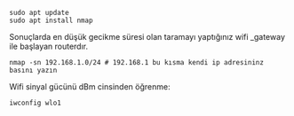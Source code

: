 
```
sudo apt update
sudo apt install nmap
```

Sonuçlarda en düşük gecikme süresi olan taramayı yaptığınız wifi
_gateway ile başlayan routerdır.

```
nmap -sn 192.168.1.0/24 # 192.168.1 bu kısma kendi ip adresininz basını yazın
```

Wifi sinyal gücünü dBm cinsinden öğrenme:
```
iwconfig wlo1
```
